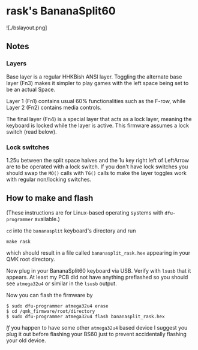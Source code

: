 # rask's BananaSplit60

![./bslayout.png]

## Notes

### Layers

Base layer is a regular HHKBish ANSI layer. Toggling the
alternate base layer (Fn3) makes it simpler to play games with
the left space being set to be an actual Space.

Layer 1 (Fn1) contains usual 60% functionalities such as the
F-row, while Layer 2 (Fn2) contains media controls.

The final layer (Fn4) is a special layer that acts as a lock
layer, meaning the keyboard is locked while the layer
is active. This firmware assumes a lock switch (read below).

### Lock switches

1.25u between the split space halves and the 1u key right
left of LeftArrow are to be operated with a lock switch.
If you don't have lock switches you should swap the `MO()`
calls with `TG()` calls to make the layer toggles work
with regular non/locking switches.

## How to make and flash

(These instructions are for Linux-based operating systems
with `dfu-programmer` available.)

`cd` into the `bananasplit` keyboard's directory and run

    make rask

which should result in a file called `bananasplit_rask.hex` appearing
in your QMK root directory.

Now plug in your BananaSplit60 keyboard via USB. Verify
with `lsusb` that it appears. At least my PCB did not have
anything preflashed so you should see `atmega32u4` or similar
in the `lsusb` output.

Now you can flash the firmware by

    $ sudo dfu-programmer atmega32u4 erase
    $ cd /qmk_firmware/root/directory
    $ sudo dfu-programmer atmega32u4 flash bananasplit_rask.hex

_If_ you happen to have some other `atmega32u4` based device
I suggest you plug it out before flashing your BS60 just to
prevent accidentally flashing your old device.
